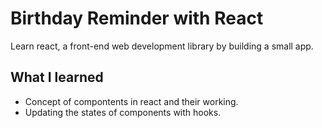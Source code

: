 # Birthday Reminder with React
Learn react, a front-end web development library by building a small app.

## What I learned
- Concept of compontents in react and their working.
- Updating the states of components with hooks.
